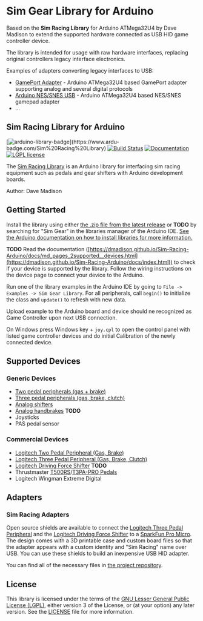 # Sim Gear Library for Arduino

Based on the **Sim Racing Library** for Arduino ATMega32U4 by Dave Madison to extend the supported hardware connected as USB HID game controller device.

The library is intended for usage with raw hardware interfaces, replacing original controllers legacy interface electronics.

Examples of adapters converting legacy interfaces to USB:
* [GamePort Adapter](https://github.com/necroware/gameport-adapter) - Arduino ATMega32U4 based GamePort adapter supporting analog and several digital protocols
* [Arduino NES/SNES USB](https://github.com/mooware/arduino-nes-snes-usb) - Arduino ATMega32U4 based NES/SNES gamepad adapter
* ...


## Sim Racing Library for Arduino
[![arduino-library-badge](https://www.ardu-badge.com/badge/Sim%20Racing%20Library.svg?)](https://www.ardu-badge.com/Sim%20Racing%20Library) [![Build Status](https://github.com/dmadison/Sim-Racing-Arduino/workflows/build/badge.svg)](https://github.com/dmadison/Sim-Racing-Arduino/actions/workflows/ci.yml) [![Documentation](https://img.shields.io/badge/Docs-Doxygen-blue.svg)](http://dmadison.github.io/Sim-Racing-Arduino/docs/index.html)
[![LGPL license](https://img.shields.io/badge/License-LGPL-orange.svg)](https://github.com/dmadison/Sim-Racing-Arduino/blob/master/LICENSE)

The [Sim Racing Library](https://github.com/dmadison/Sim-Racing-Arduino/) is an Arduino library for interfacing sim racing equipment such as pedals and gear shifters with Arduino development boards.

Author: Dave Madison

## Getting Started

Install the library using either [the .zip file from the latest release](https://github.com/darkol/Sim-Gear-Arduino/releases/latest/) or **TODO** by searching for "Sim Gear" in the libraries manager of the Arduino IDE. [See the Arduino documentation on how to install libraries for more information.](https://docs.arduino.cc/software/ide-v1/tutorials/installing-libraries)

**TODO** Read the documentation ([https://dmadison.github.io/Sim-Racing-Arduino/docs/md_pages_2supported__devices.html](https://dmadison.github.io/Sim-Racing-Arduino/docs/index.html)) to check if your device is supported by the library. Follow the wiring instructions on the device page to connect your device to the Arduino.

Run one of the library examples in the Arduino IDE by going to `File -> Examples -> Sim Gear Library`. For all peripherals, call `begin()` to initialize the class and `update()` to refresh with new data.

Upload example to the Arduino board and device should ne recognized as Game Controller upon next USB connection.

On Windows press Windows key + `joy.cpl` to open the control panel with listed game controller devices and do initial Calibration of the newly connected device.


## Supported Devices

### Generic Devices
* [Two pedal peripherals (gas + brake)](https://dmadison.github.io/Sim-Racing-Arduino/docs/class_sim_racing_1_1_two_pedals.html)
* [Three pedal peripherals (gas, brake, clutch)](https://dmadison.github.io/Sim-Racing-Arduino/docs/class_sim_racing_1_1_three_pedals.html)
* [Analog shifters](https://dmadison.github.io/Sim-Racing-Arduino/docs/class_sim_racing_1_1_analog_shifter.html)
* [Analog handbrakes](https://dmadison.github.io/Sim-Racing-Arduino/docs/class_sim_racing_1_1_handbrake.html)
**TODO**
* Joysticks
* PAS pedal sensor

### Commercial Devices
* [Logitech Two Pedal Peripheral (Gas, Brake)](http://dmadison.github.io/Sim-Racing-Arduino/docs/logitech_pedals.html)
* [Logitech Three Pedal Peripheral (Gas, Brake, Clutch)](http://dmadison.github.io/Sim-Racing-Arduino/docs/logitech_pedals.html)
* [Logitech Driving Force Shifter](http://dmadison.github.io/Sim-Racing-Arduino/docs/logitech_shifter.html)
**TODO**
* Thrustmaster [T500RS](https://support.thrustmaster.com/en/product/t500rs-en/)/[T3PA-PRO Pedals](https://support.thrustmaster.com/en/product/t3papro-en/)
* Logitech Wingman Extreme Digital

## Adapters

### Sim Racing Adapters

Open source shields are available to connect the [Logitech Three Pedal Peripheral](http://dmadison.github.io/Sim-Racing-Arduino/docs/logitech_pedals.html) and the [Logitech Driving Force Shifter](http://dmadison.github.io/Sim-Racing-Arduino/docs/logitech_shifter.html) to a [SparkFun Pro Micro](https://github.com/sparkfun/Pro_Micro). The design comes with a 3D printable case and custom board files so that the adapter appears with a custom identity and "Sim Racing" name over USB. You can use these shields to build an inexpensive USB HID adapter.

You can find all of the necessary files in [the project repository](https://github.com/dmadison/Sim-Racing-Shields).

## License

This library is licensed under the terms of the [GNU Lesser General Public License (LGPL)](https://www.gnu.org/licenses/lgpl.html), either version 3 of the License, or (at your option) any later version. See the [LICENSE](https://github.com/dmadison/Sim-Racing-Arduino/blob/master/LICENSE) file for more information.
